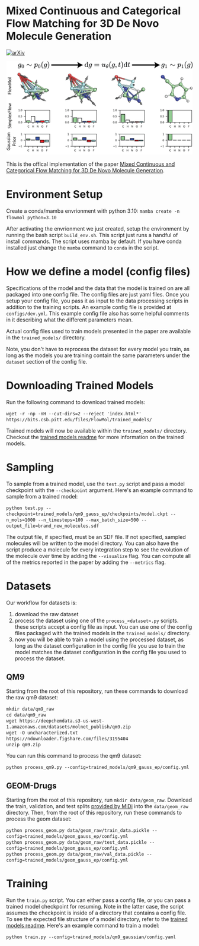 # Mixed Continuous and Categorical Flow Matching for 3D De Novo Molecule Generation

[![arXiv](https://img.shields.io/badge/arXiv-1234.56789-b31b1b.svg?style=flat)](https://arxiv.org/abs/2404.19739)

![Image](figures/ga.png)

This is the offical implementation of the paper [Mixed Continuous and Categorical Flow Matching for 3D De Novo Molecule Generation](https://arxiv.org/abs/2404.19739).

# Environment Setup

Create a conda/mamba envrionment with python 3.10: `mamba create -n flowmol python=3.10`

After activating the envrionment we just created, setup the environment by running the bash script `build_env.sh`. This script just runs a handful of install commands. The script uses mamba by default. If you have conda installed just change the `mamba` command to `conda` in the script.

# How we define a model (config files)

Specifications of the model and the data that the model is trained on are all packaged into one config file. The config files are just yaml files. Once you setup your config file, you pass it as input to the data processing scripts in addition to the training scripts. An example config file is provided at `configs/dev.yml`. This example config file also has some helpful comments in it describing what the different parameters mean.

Actual config files used to train models presented in the paper are available in the `trained_models/` directory.

Note, you don't have to reprocess the dataset for every model you train, as long as the models you are training contain the same parameters under the `dataset` section of the config file. 

# Downloading Trained Models

Run the following command to download trained models:

```console
wget -r -np -nH --cut-dirs=2 --reject 'index.html*' https://bits.csb.pitt.edu/files/FlowMol/trained_models/
```

Trained models will now be available within the `trained_models/` directory. Checkout the [trained models readme](trained_models/readme.md) for more information on the trained models.

# Sampling

To sample from a trained model, use the `test.py` script and pass a model checkpoint with the `--checkpoint` argument. Here's an example command to sample from a trained model:

```console
python test.py --checkpoint=trained_models/qm9_gauss_ep/checkpoints/model.ckpt --n_mols=1000 --n_timesteps=100 --max_batch_size=500 --output_file=brand_new_molecules.sdf
```

The output file, if specified, must be an SDF file. If not specified, sampled molecules will be written to the model directory. You can also have the script produce a molecule for every integration step to see the evolution of the molecule over time by adding the `--visualize` flag. You can compute all of the metrics reported in the paper by adding the `--metrics` flag.

# Datasets

Our workflow for datasets is:
1. download the raw dataset
2. process the dataset using one of the `process_<dataset>.py` scripts. these scripts accept a config file as input. You can use one of the config files packaged with the trained models in the `trained_models/` directory.
3. now you will be able to train a model using the processed dataset, as long as the dataset configuration in the config file you use to train the model matches the dataset configuration in the config file you used to process the dataset.

## QM9

Starting from the root of this repository, run these commands to download the raw qm9 dataset:
```console
mkdir data/qm9_raw
cd data/qm9_raw
wget https://deepchemdata.s3-us-west-1.amazonaws.com/datasets/molnet_publish/qm9.zip
wget -O uncharacterized.txt https://ndownloader.figshare.com/files/3195404
unzip qm9.zip
```

You can run this command to process the qm9 dataset:
```console
python process_qm9.py --config=trained_models/qm9_gauss_ep/config.yml
```

## GEOM-Drugs

Starting from the root of this repository, run `mkdir data/geom_raw`. Download the train, validation, and test splits [provided by MiDi](https://github.com/cvignac/MiDi#datasets) into the `data/geom_raw` directory. Then, from the root of this repository, run these commands to process the geom dataset:
```console
python process_geom.py data/geom_raw/train_data.pickle --config=trained_models/geom_gauss_ep/config.yml
python process_geom.py data/geom_raw/test_data.pickle --config=trained_models/geom_gauss_ep/config.yml
python process_geom.py data/geom_raw/val_data.pickle --config=trained_models/geom_gauss_ep/config.yml
```

# Training

Run the `train.py` script. You can either pass a config file, or you can pass a trained model checkpoint for resuming. Note in the latter case, the script assumes the checkpoint is inside of a directory that contains a config file. To see the expected file structure of a model directory, refer to the [trained models readme](trained_models/readme.md). Here's an example command to train a model:

```console
python train.py --config=trained_models/qm9_gaussian/config.yaml
```
